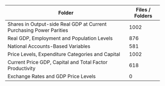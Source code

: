 | Folder                                                              |   Files / Folders |
|---------------------------------------------------------------------|-------------------|
| Shares in Output-side Real GDP at Current Purchasing Power Parities |              1002 |
| Real GDP, Employment and Population Levels                          |               876 |
| National Accounts-Based Variables                                   |               581 |
| Price Levels, Expenditure Categories and Capital                    |              1002 |
| Current Price GDP, Capital and Total Factor Productivity            |               618 |
| Exchange Rates and GDP Price Levels                                 |                 0 |